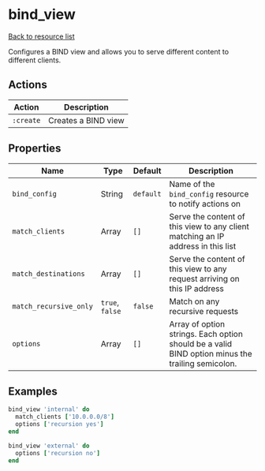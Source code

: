 # bind_view

[Back to resource list](../README.md#resources)

Configures a BIND view and allows you to serve different content to different clients.

## Actions

| Action    | Description         |
| --------- | ------------------- |
| `:create` | Creates a BIND view |

## Properties

| Name                    | Type            | Default   | Description                                                                                       |
| ----------------------- | --------------- | --------- | ------------------------------------------------------------------------------------------------- |
| `bind_config`           | String          | `default` | Name of the `bind_config` resource to notify actions on                                           |
| `match_clients`         | Array           | `[]`      | Serve the content of this view to any client matching an IP address in this list                  |
| `match_destinations`    | Array           | `[]`      | Serve the content of this view to any request arriving on this IP address                         |
| `match_recursive_only`  | `true`, `false` | `false`   | Match on any recursive requests                                                                   |
| `options`               | Array           | `[]`      | Array of option strings. Each option should be a valid BIND option minus the trailing semicolon.  |

## Examples

```ruby
bind_view 'internal' do
  match_clients ['10.0.0.0/8']
  options ['recursion yes']
end

bind_view 'external' do
  options ['recursion no']
end
```
